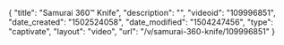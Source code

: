 {
    "title": "Samurai 360&trade; Knife",
    "description": "",
    "videoid": "109996851",
    "date_created": "1502524058",
    "date_modified": "1504247456",
    "type": "captivate",
    "layout": "video",
    "url": "\/v\/samurai-360-knife\/109996851"
}